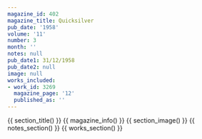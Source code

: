 ```yaml
---
magazine_id: 402
magazine_title: Quicksilver
pub_date: '1958'
volume: '11'
number: 3
month: ''
notes: null
pub_date1: 31/12/1958
pub_date2: null
image: null
works_included:
- work_id: 3269
  magazine_page: '12'
  published_as: ''
---
```


{{ section_title() }}
{{ magazine_info() }}
{{ section_image() }}
{{ notes_section() }}
{{ works_section() }}
